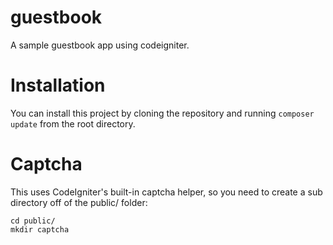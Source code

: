 # guestbook
A sample guestbook app using codeigniter.

# Installation
You can install this project by cloning the repository and running ```composer update``` from the root directory.

# Captcha
This uses CodeIgniter's built-in captcha helper, so you need to create a sub directory off of the public/ folder:

```
cd public/
mkdir captcha
```
